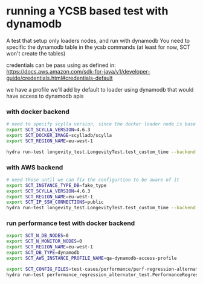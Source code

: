 # running a YCSB based test with dynamodb

A test that setup only loaders nodes, and run with dynamodb
You need to specific the dynamodb table in the ycsb commands
(at least for now, SCT won't create the tables)

credentials can be pass using as defined in:
https://docs.aws.amazon.com/sdk-for-java/v1/developer-guide/credentials.html#credentials-default

we have a profile we'll add by default to loader using dynamodb that would have
access to dynamodb apis

### with docker backend

```bash
# need to specify scylla version, since the docker loader node is base on scylla image
export SCT_SCYLLA_VERSION=4.6.3
export SCT_DOCKER_IMAGE=scylladb/scylla
export SCT_REGION_NAME=eu-west-1

hydra run-test longevity_test.LongevityTest.test_custom_time --backend docker --config test-cases/dynamodb/dynamodb.yaml
```

### with AWS backend

```bash
# need those until we can fix the configurtion to be aware of it
export SCT_INSTANCE_TYPE_DB=fake_type
export SCT_SCYLLA_VERSION=4.6.3
export SCT_REGION_NAME=eu-west-1
export SCT_IP_SSH_CONNECTIONS=public
hydra run-test longevity_test.LongevityTest.test_custom_time --backend aws --config test-cases/dynamodb/dynamodb.yaml
```


### run performance test with docker backend

```bash
export SCT_N_DB_NODES=0
export SCT_N_MONITOR_NODES=0
export SCT_REGION_NAME=eu-west-1
export SCT_DB_TYPE=dynamodb
export SCT_AWS_INSTANCE_PROFILE_NAME=qa-dynamodb-access-profile

export SCT_CONFIG_FILES=test-cases/performance/perf-regression-alternator.100threads.30M-keys.yaml
hydra run-test performance_regression_alternator_test.PerformanceRegressionAlternatorTest.test_write --backend docker
```
